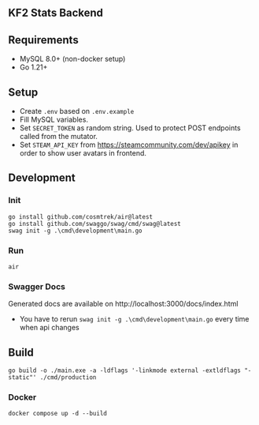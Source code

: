 ## KF2 Stats Backend

## Requirements

- MySQL 8.0+ (non-docker setup)
- Go 1.21+

## Setup

- Create `.env` based on `.env.example`
- Fill MySQL variables.
- Set `SECRET_TOKEN` as random string. Used to protect POST endpoints called from the mutator.
- Set `STEAM_API_KEY` from https://steamcommunity.com/dev/apikey in order to show user avatars in frontend.

## Development

### Init
```
go install github.com/cosmtrek/air@latest
go install github.com/swaggo/swag/cmd/swag@latest
swag init -g .\cmd\development\main.go
```
### Run
```
air
```

### Swagger Docs
Generated docs are available on http://localhost:3000/docs/index.html
- You have to rerun `swag init -g .\cmd\development\main.go` every time when api changes

## Build

```
go build -o ./main.exe -a -ldflags '-linkmode external -extldflags "-static"' ./cmd/production
```


### Docker
```
docker compose up -d --build
```